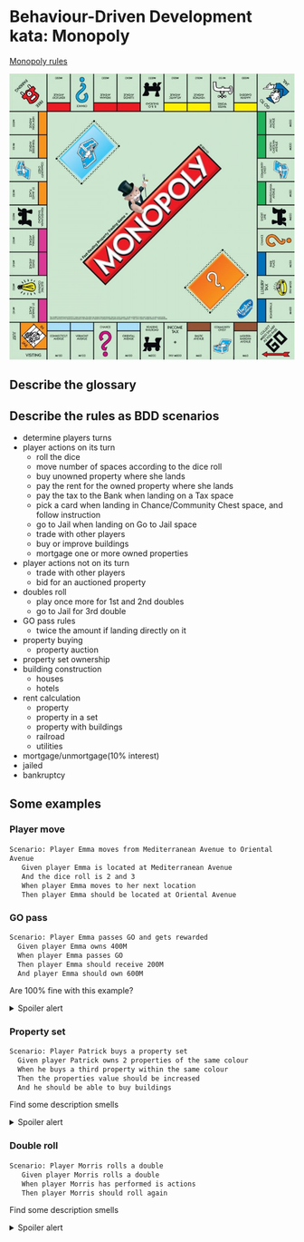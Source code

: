 # Behaviour-Driven Development kata: Monopoly

[Monopoly rules](https://en.wikibooks.org/wiki/Monopoly/Official_Rules)

![Classic edition Board](resources/classic_board.jpg)

## Describe the glossary

## Describe the rules as BDD scenarios

* determine players turns
* player actions on its turn
  * roll the dice
  * move number of spaces according to the dice roll
  * buy unowned property where she lands
  * pay the rent for the owned property where she lands
  * pay the tax to the Bank when landing on a Tax space
  * pick a card when landing in Chance/Community Chest space, and follow instruction
  * go to Jail when landing on Go to Jail space
  * trade with other players
  * buy or improve buildings
  * mortgage one or more owned properties
* player actions not on its turn
  * trade with other players
  * bid for an auctioned property
* doubles roll
  * play once more for 1st and 2nd doubles
  * go to Jail for 3rd double
* GO pass rules
  * twice the amount if landing directly on it
* property buying
  * property auction
* property set ownership
* building construction
  * houses
  * hotels
* rent calculation
  * property
  * property in a set
  * property with buildings
  * railroad
  * utilities
* mortgage/unmortgage(10% interest)
* jailed
* bankruptcy



## Some examples

### Player move

```gherkin
Scenario: Player Emma moves from Mediterranean Avenue to Oriental Avenue
   Given player Emma is located at Mediterranean Avenue
   And the dice roll is 2 and 3
   When player Emma moves to her next location
   Then player Emma should be located at Oriental Avenue
```

### GO pass

```gherkin
Scenario: Player Emma passes GO and gets rewarded
  Given player Emma owns 400M
  When player Emma passes GO
  Then player Emma should receive 200M
  And player Emma should own 600M
```

Are 100% fine with this example?
<details><summary> Spoiler alert</summary>
<p>

* Is this always true? What happens if the Bank has no more money? if the Bank does not have the right change?
* Is "passes GO" enough accurate?

</p>

</details>

### Property set

```gherkin
Scenario: Player Patrick buys a property set
  Given player Patrick owns 2 properties of the same colour
  When he buys a third property within the same colour
  Then the properties value should be increased
  And he should be able to buy buildings
```

Find some description smells

<details><summary> Spoiler alert</summary>
<p>

* isn't it a rule disguised as an example?
  * what specific colour?
  * what properties are owned? which property is missing?
* shouldn't we recall player Patrick for each step?
* properties value is increased: how much? what was the initial value of the property set? what is the final value?
* player Patrick can buy buildings: it is a possibility, not a fact
   * => provide an example where the player owns a property set as a pre-requisite and he buys a building
</p>
</details>

### Double roll

```gherkin
Scenario: Player Morris rolls a double
   Given player Morris rolls a double
   When player Morris has performed is actions
   Then player Morris should roll again
```
Find some description smells

<details><summary> Spoiler alert</summary>
<p>

* to roll a double is not an accurate example; that should be: rolls 2 and 2 for instance
* example description is awkward: the When clause is not really an action but part of the context; the real action should be: When determining next player's turn
* the count of consecutive double rolls is not taken into account: it should be described in the context
</p>
</details>
